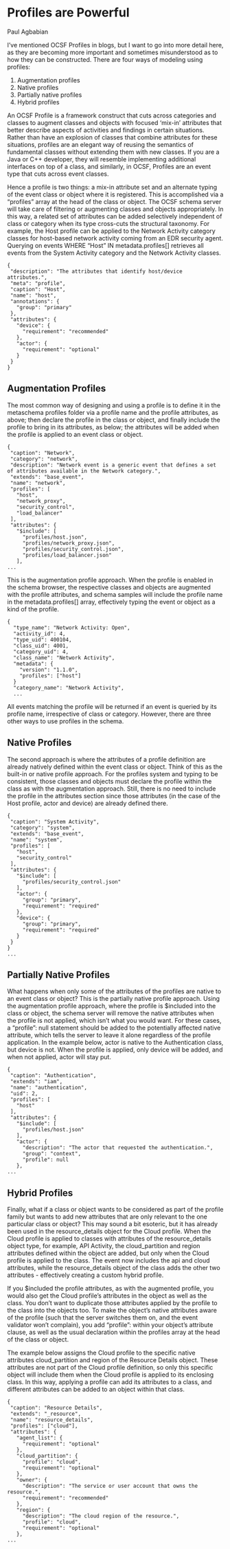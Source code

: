 # Profiles are Powerful
Paul Agbabian

I’ve mentioned OCSF Profiles in blogs, but I want to go into more detail here, as they are becoming more important and sometimes misunderstood as to how they can be constructed.  There are four ways of modeling using profiles:

1. Augmentation profiles
2. Native profiles
3. Partially native profiles
4. Hybrid profiles

An OCSF Profile is a framework construct that cuts across categories and classes to augment classes and objects with focused ‘mix-in’ attributes that better describe aspects of activities and findings in certain situations.  Rather than have an explosion of classes that combine attributes for these situations, profiles are an elegant way of reusing the semantics of fundamental classes without extending them with new classes. If you are a Java or C++ developer, they will resemble implementing additional interfaces on top of a class, and similarly, in OCSF, Profiles are an event type that cuts across event classes.

Hence a profile is two things: a mix-in attribute set and an alternate typing of the event class or object where it is registered.  This is accomplished via a “profiles” array at the head of the class or object.  The OCSF schema server will take care of filtering or augmenting classes and objects appropriately.  In this way, a related set of attributes can be added selectively independent of class or category when its type cross-cuts the structural taxonomy.  For example, the Host profile can be applied to the Network Activity category classes for host-based network activity coming from an EDR security agent.  Querying on events WHERE “Host” IN metadata.profiles[] retrieves all events from the System Activity category and the Network Activity classes.

```
{
 "description": "The attributes that identify host/device attributes.",
 "meta": "profile",
 "caption": "Host",
 "name": "host",
 "annotations": {
   "group": "primary"
 },
 "attributes": {
   "device": {
     "requirement": "recommended"
   },
   "actor": {
     "requirement": "optional"
   }
 }
}
```

## Augmentation Profiles

The most common way of designing and using a profile is to define it in the metaschema profiles folder via a profile name and the profile attributes, as above; then declare the profile in the class or object, and finally include the profile to bring in its attributes, as below; the attributes will be added when the profile is applied to an event class or object.  

```
{
 "caption": "Network",
 "category": "network",
 "description": "Network event is a generic event that defines a set of attributes available in the Network category.",
 "extends": "base_event",
 "name": "network",
 "profiles": [
   "host",
   "network_proxy",
   "security_control",
   "load_balancer"
 ],
 "attributes": {
   "$include": [
     "profiles/host.json",
     "profiles/network_proxy.json",
     "profiles/security_control.json",
     "profiles/load_balancer.json"
   ],
...
```

This is the augmentation profile approach.  When the profile is enabled in the schema browser, the respective classes and objects are augmented with the profile attributes, and schema samples will include the profile name in the metadata.profiles[] array, effectively typing the event or object as a kind of the profile.  

```
{
  "type_name": "Network Activity: Open",
  "activity_id": 4,
  "type_uid": 400104,
  "class_uid": 4001,
  "category_uid": 4,
  "class_name": "Network Activity",
  "metadata": {
    "version": "1.1.0",
    "profiles": ["host"]
  }
  "category_name": "Network Activity",
  ...
```

All events matching the profile will be returned if an event is queried by its profile name, irrespective of class or category.  However, there are three other ways to use profiles in the schema.

## Native Profiles

The second approach is where the attributes of a profile definition are already natively defined within the event class or object.  Think of this as the built-in or native profile approach.  For the profiles system and typing to be consistent, those classes and objects must declare the profile within the class as with the augmentation approach. Still, there is no need to include the profile in the attributes section since those attributes (in the case of the Host profile, actor and device) are already defined there.

```
{
 "caption": "System Activity",
 "category": "system",
 "extends": "base_event",
 "name": "system",
 "profiles": [
   "host",
   "security_control"
 ],
 "attributes": {
   "$include": [
     "profiles/security_control.json"
   ],
   "actor": {
     "group": "primary",
     "requirement": "required"
   },
   "device": {
     "group": "primary",
     "requirement": "required"
   }
 }
}
...
```

## Partially Native Profiles

What happens when only some of the attributes of the profiles are native to an event class or object?  This is the partially native profile approach.  Using the augmentation profile approach, where the profile is $included into the class or object, the schema server will remove the native attributes when the profile is not applied, which isn’t what you would want.  For these cases, a “profile”: null statement should be added to the potentially affected native attribute, which tells the server to leave it alone regardless of the profile application.  In the example below, actor is native to the Authentication class, but device is not.  When the profile is applied, only device will be added, and when not applied, actor will stay put.

```
{
 "caption": "Authentication",
 "extends": "iam",
 "name": "authentication",
 "uid": 2,
 "profiles": [
   "host"
 ],
 "attributes": {
   "$include": [
     "profiles/host.json"
   ],
   "actor": {
     "description": "The actor that requested the authentication.",
     "group": "context",
     "profile": null
   },
...
```

## Hybrid Profiles

Finally, what if a class or object wants to be considered as part of the profile family but wants to add new attributes that are only relevant to the one particular class or object?  This may sound a bit esoteric, but it has already been used in the resource_details object for the Cloud profile. When the Cloud profile is applied to classes with attributes of the resource_details object type, for example, API Activity, the cloud_partition and region attributes defined within the object are added, but only when the Cloud profile is applied to the class.  The event now includes the api and cloud attributes, while the resource_details object of the class adds the other two attributes - effectively creating a custom hybrid profile.

If you $included the profile attributes, as with the augmented profile, you would also get the Cloud profile’s attributes in the object as well as the class. You don’t want to duplicate those attributes applied by the profile to the class into the objects too.  To make the object’s native attributes aware of the profile (such that the server switches them on, and the event validator won’t complain), you add “profile”: <profile name> within your object’s attribute clause, as well as the usual declaration within the profiles array at the head of the class or object.

The example below assigns the Cloud profile to the specific native attributes cloud_partition and region of the Resource Details object.  These attributes are not part of the Cloud profile definition, so only this specific object will include them when the Cloud profile is applied to its enclosing class.  In this way, applying a profile can add its attributes to a class, and different attributes can be added to an object within that class.

```
{
 "caption": "Resource Details",
 "extends": "_resource",
 "name": "resource_details",
 "profiles": ["cloud"],
 "attributes": {
   "agent_list": {
     "requirement": "optional"
   },
   "cloud_partition": {
     "profile": "cloud",
     "requirement": "optional"
   },
   "owner": {
     "description": "The service or user account that owns the resource.",
     "requirement": "recommended"
   },
   "region": {
     "description": "The cloud region of the resource.",
     "profile": "cloud",
     "requirement": "optional"
   },
...
```
